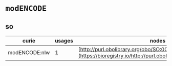 # `modENCODE`

## so

| curie         |   usages | nodes                                                                                                         |
|---------------|----------|---------------------------------------------------------------------------------------------------------------|
| modENCODE:nlw |        1 | [http://purl.obolibrary.org/obo/SO:0001433](https://bioregistry.io/http://purl.obolibrary.org/obo/SO:0001433) |
